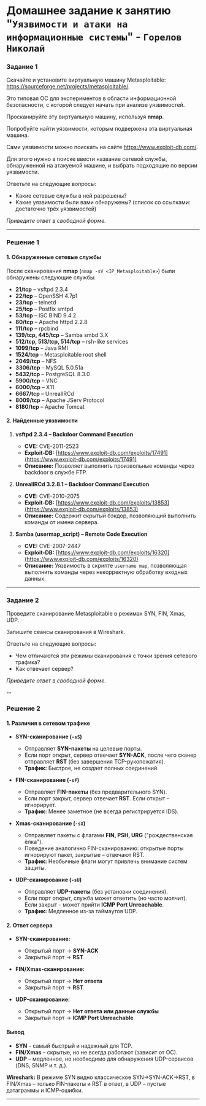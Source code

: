 # Домашнее задание к занятию "`Уязвимости и атаки на информационные системы`" - `Горелов Николай`


### Задание 1

Скачайте и установите виртуальную машину Metasploitable: https://sourceforge.net/projects/metasploitable/.

Это типовая ОС для экспериментов в области информационной безопасности, с которой следует начать при анализе уязвимостей.

Просканируйте эту виртуальную машину, используя **nmap**.

Попробуйте найти уязвимости, которым подвержена эта виртуальная машина.

Сами уязвимости можно поискать на сайте https://www.exploit-db.com/.

Для этого нужно в поиске ввести название сетевой службы, обнаруженной на атакуемой машине, и выбрать подходящие по версии уязвимости.

Ответьте на следующие вопросы:

- Какие сетевые службы в ней разрешены?
- Какие уязвимости были вами обнаружены? (список со ссылками: достаточно трёх уязвимостей)
  
*Приведите ответ в свободной форме.*  

---

### Решение 1

#### **1. Обнаруженные сетевые службы**  
После сканирования **nmap** (`nmap -sV <IP_Metasploitable>`) были обнаружены следующие службы:  
- **21/tcp** – vsftpd 2.3.4  
- **22/tcp** – OpenSSH 4.7p1  
- **23/tcp** – telnetd  
- **25/tcp** – Postfix smtpd  
- **53/tcp** – ISC BIND 9.4.2  
- **80/tcp** – Apache httpd 2.2.8  
- **111/tcp** – rpcbind  
- **139/tcp, 445/tcp** – Samba smbd 3.X  
- **512/tcp, 513/tcp, 514/tcp** – rsh-like services  
- **1099/tcp** – Java RMI  
- **1524/tcp** – Metasploitable root shell  
- **2049/tcp** – NFS  
- **3306/tcp** – MySQL 5.0.51a  
- **5432/tcp** – PostgreSQL 8.3.0  
- **5900/tcp** – VNC  
- **6000/tcp** – X11  
- **6667/tcp** – UnrealIRCd  
- **8009/tcp** – Apache JServ Protocol  
- **8180/tcp** – Apache Tomcat  

#### **2. Найденные уязвимости**  
1. **vsftpd 2.3.4 – Backdoor Command Execution**  
   - **CVE:** CVE-2011-2523  
   - **Exploit-DB:** [https://www.exploit-db.com/exploits/17491](https://www.exploit-db.com/exploits/17491)  
   - **Описание:** Позволяет выполнить произвольные команды через backdoor в службе FTP.  

2. **UnrealIRCd 3.2.8.1 – Backdoor Command Execution**  
   - **CVE:** CVE-2010-2075  
   - **Exploit-DB:** [https://www.exploit-db.com/exploits/13853](https://www.exploit-db.com/exploits/13853)  
   - **Описание:** Содержит скрытый бэкдор, позволяющий выполнить команды от имени сервера.  

3. **Samba (usermap_script) – Remote Code Execution**  
   - **CVE:** CVE-2007-2447  
   - **Exploit-DB:** [https://www.exploit-db.com/exploits/16320](https://www.exploit-db.com/exploits/16320)  
   - **Описание:** Уязвимость в скрипте `username map`, позволяющая выполнить команды через некорректную обработку входных данных.  

---

### Задание 2

Проведите сканирование Metasploitable в режимах SYN, FIN, Xmas, UDP.

Запишите сеансы сканирования в Wireshark.

Ответьте на следующие вопросы:

- Чем отличаются эти режимы сканирования с точки зрения сетевого трафика?
- Как отвечает сервер?

*Приведите ответ в свободной форме.*

--

### Решение 2

#### **1. Различия в сетевом трафике**  
- **SYN-сканирование (`-sS`)**  
  - Отправляет **SYN-пакеты** на целевые порты.  
  - Если порт открыт, сервер отвечает **SYN-ACK**, после чего сканер отправляет **RST** (без завершения TCP-рукопожатия).  
  - **Трафик:** Быстрое, не создает полных соединений.  

- **FIN-сканирование (`-sF`)**  
  - Отправляет **FIN-пакеты** (без предварительного SYN).  
  - Если порт закрыт, сервер отвечает **RST**. Если открыт – игнорирует.  
  - **Трафик:** Менее заметное (не всегда регистрируется IDS).  

- **Xmas-сканирование (`-sX`)**  
  - Отправляет пакеты с флагами **FIN, PSH, URG** ("рождественская ёлка").  
  - Поведение аналогично FIN-сканированию: открытые порты игнорируют пакет, закрытые – отвечают RST.  
  - **Трафик:** Необычные флаги могут привлечь внимание систем защиты.  

- **UDP-сканирование (`-sU`)**  
  - Отправляет **UDP-пакеты** (без установки соединения).  
  - Если порт открыт, служба может ответить (но часто молчит). Если закрыт – может прийти **ICMP Port Unreachable**.  
  - **Трафик:** Медленное из-за таймаутов UDP.  

#### **2. Ответ сервера**  
- **SYN-сканирование:**  
  - Открытый порт → **SYN-ACK**  
  - Закрытый порт → **RST**  

- **FIN/Xmas-сканирование:**  
  - Открытый порт → **Нет ответа**  
  - Закрытый порт → **RST**  

- **UDP-сканирование:**  
  - Открытый порт → **Нет ответа или данные службы**  
  - Закрытый порт → **ICMP Port Unreachable**  

#### **Вывод**  
- **SYN** – самый быстрый и надежный для TCP.  
- **FIN/Xmas** – скрытые, но не всегда работают (зависит от ОС).  
- **UDP** – медленное, но необходимо для обнаружения UDP-сервисов (DNS, SNMP и т. д.).  

**Wireshark:** В режиме SYN видно классическое SYN→SYN-ACK→RST, в FIN/Xmas – только FIN-пакеты и RST в ответ, в UDP – пустые датаграммы и ICMP-ошибки.

---